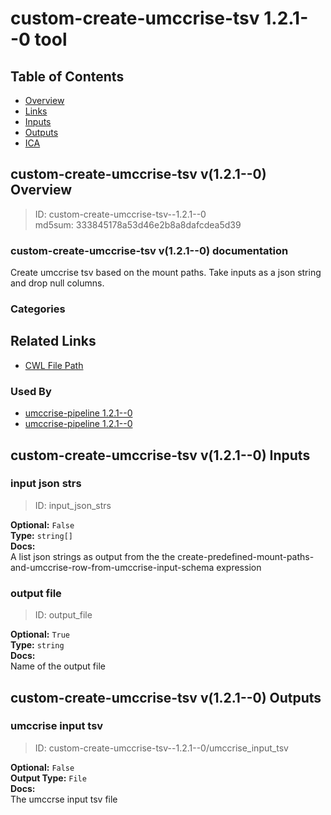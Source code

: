 
custom-create-umccrise-tsv 1.2.1--0 tool
========================================

## Table of Contents
  
- [Overview](#custom-create-umccrise-tsv-v121--0-overview)  
- [Links](#related-links)  
- [Inputs](#custom-create-umccrise-tsv-v121--0-inputs)  
- [Outputs](#custom-create-umccrise-tsv-v121--0-outputs)  
- [ICA](#ica)  


## custom-create-umccrise-tsv v(1.2.1--0) Overview



  
> ID: custom-create-umccrise-tsv--1.2.1--0  
> md5sum: 333845178a53d46e2b8a8dafcdea5d39

### custom-create-umccrise-tsv v(1.2.1--0) documentation
  
Create umccrise tsv based on the mount paths. Take inputs as a json string and drop null columns.

### Categories
  


## Related Links
  
- [CWL File Path](../../../../../../tools/custom-create-umccrise-tsv/1.2.1--0/custom-create-umccrise-tsv__1.2.1--0.cwl)  


### Used By
  
- [umccrise-pipeline 1.2.1--0](../../../workflows/umccrise-pipeline/1.2.1--0/umccrise-pipeline__1.2.1--0.md)  
- [umccrise-pipeline 1.2.1--0](../../../workflows/umccrise-pipeline/1.2.1--0/umccrise-pipeline__1.2.1--0.md)  

  


## custom-create-umccrise-tsv v(1.2.1--0) Inputs

### input json strs



  
> ID: input_json_strs
  
**Optional:** `False`  
**Type:** `string[]`  
**Docs:**  
A list json strings as output from the the create-predefined-mount-paths-and-umccrise-row-from-umccrise-input-schema expression


### output file



  
> ID: output_file
  
**Optional:** `True`  
**Type:** `string`  
**Docs:**  
Name of the output file

  


## custom-create-umccrise-tsv v(1.2.1--0) Outputs

### umccrise input tsv



  
> ID: custom-create-umccrise-tsv--1.2.1--0/umccrise_input_tsv  

  
**Optional:** `False`  
**Output Type:** `File`  
**Docs:**  
The umccrse input tsv file
  

  

